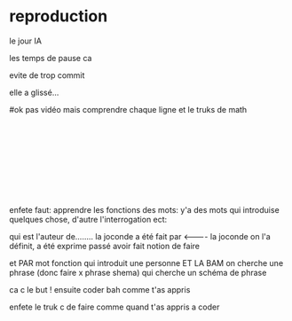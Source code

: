 # reproduction

le jour IA

les temps de pause ca

evite de trop commit

elle a glissé... 

#ok pas vidéo mais comprendre chaque ligne et le truks de math

<br><br><br><br><br><br><br><br>


enfete faut: apprendre les fonctions des mots: y'a des mots qui introduise quelques chose, d'autre l'interrogation ect:

qui est l'auteur de........ la joconde a été fait par <---- la joconde on l'a définit, a été exprime passé avoir fait notion de faire 

et PAR mot fonction qui introduit une personne ET LA BAM on cherche une phrase (donc faire x phrase shema) qui cherche un schéma de phrase

ca c le but ! ensuite coder bah comme t'as appris

enfete le truk c de faire comme quand t'as appris a coder










